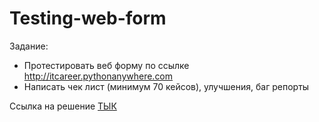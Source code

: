 # Testing-web-form 
Задание:
+ Протестировать веб форму по ссылке http://itcareer.pythonanywhere.com 
+ Написать чек лист (минимум 70 кейсов), улучшения, баг репорты 


Ссылка на решение [ТЫК](https://docs.google.com/spreadsheets/d/1ch02hPAvFgqpTQioHFSwL_v5tubbwsAh/edit#gid=1507707072)
